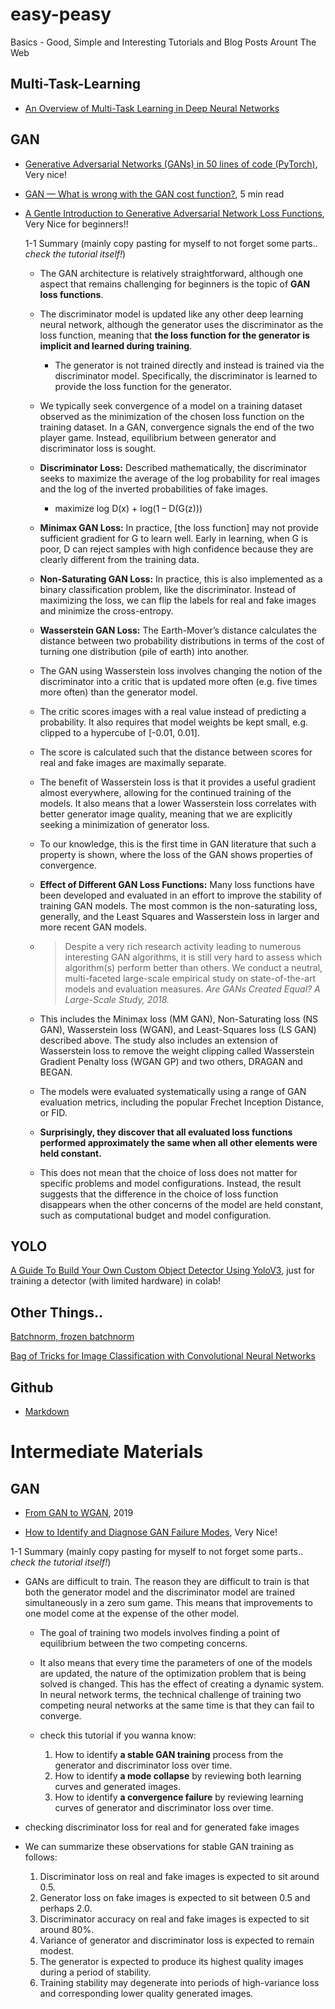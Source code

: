 # easy-peasy
Basics - Good, Simple and Interesting Tutorials and Blog Posts Arount The Web

## Multi-Task-Learning

* [An Overview of Multi-Task Learning in Deep Neural Networks](https://ruder.io/multi-task/index.html)

## GAN

* [Generative Adversarial Networks (GANs) in 50 lines of code (PyTorch)](https://medium.com/@devnag/generative-adversarial-networks-gans-in-50-lines-of-code-pytorch-e81b79659e3f), Very nice!
*  [GAN — What is wrong with the GAN cost function?](https://medium.com/@jonathan_hui/gan-what-is-wrong-with-the-gan-cost-function-6f594162ce01), 5 min read

* [A Gentle Introduction to Generative Adversarial Network Loss Functions](https://machinelearningmastery.com/generative-adversarial-network-loss-functions/), Very Nice for beginners!!
  
  1-1 Summary (mainly copy pasting for myself to not forget some parts.. _check the tutorial itself!_)
    
    * The GAN architecture is relatively straightforward, although one aspect that remains challenging for beginners is the topic of **GAN loss functions**.
    
    * The discriminator model is updated like any other deep learning neural network, although the generator uses the discriminator as the loss function, meaning that **the loss function for the generator is implicit and learned during training**.
    
      * The generator is not trained directly and instead is trained via the discriminator model. Specifically, the discriminator is learned to provide the loss function for the generator.

    * We typically seek convergence of a model on a training dataset observed as the minimization of the chosen loss function on the training dataset. In a GAN, convergence signals the end of the two player game. Instead, equilibrium between generator and discriminator loss is sought.
    
    * **Discriminator Loss:** Described mathematically, the discriminator seeks to maximize the average of the log probability for real images and the log of the inverted probabilities of fake images.
      
      * maximize log D(x) + log(1 – D(G(z)))
    
    * **Minimax GAN Loss:** In practice, [the loss function] may not provide sufficient gradient for G to learn well. Early in learning, when G is poor, D can reject samples with high confidence because they are clearly different from the training data.
    
    * **Non-Saturating GAN Loss:** In practice, this is also implemented as a binary classification problem, like the discriminator. Instead of maximizing the loss, we can flip the labels for real and fake images and minimize the cross-entropy.
    
    * **Wasserstein GAN Loss:**  The Earth-Mover’s distance calculates the distance between two probability distributions in terms of the cost of turning one distribution (pile of earth) into another.
    
    * The GAN using Wasserstein loss involves changing the notion of the discriminator into a critic that is updated more often (e.g. five times more often) than the generator model.
    
    * The critic scores images with a real value instead of predicting a probability. It also requires that model weights be kept small, e.g. clipped to a hypercube of [-0.01, 0.01].
    
    * The score is calculated such that the distance between scores for real and fake images are maximally separate.
    
    * The benefit of Wasserstein loss is that it provides a useful gradient almost everywhere, allowing for the continued training of the models. It also means that a lower Wasserstein loss correlates with better generator image quality, meaning that we are explicitly seeking a minimization of generator loss.
    
    * To our knowledge, this is the first time in GAN literature that such a property is shown, where the loss of the GAN shows properties of convergence.
    
    * **Effect of Different GAN Loss Functions:** Many loss functions have been developed and evaluated in an effort to improve the stability of training GAN models. The most common is the non-saturating loss, generally, and the Least Squares and Wasserstein loss in larger and more recent GAN models.
    
    * > Despite a very rich research activity leading to numerous interesting GAN algorithms, it is still very hard to assess which algorithm(s) perform better than others. We conduct a neutral, multi-faceted large-scale empirical study on state-of-the-art models and evaluation measures. _Are GANs Created Equal? A Large-Scale Study, 2018._
    
    * This includes the Minimax loss (MM GAN), Non-Saturating loss (NS GAN), Wasserstein loss (WGAN), and Least-Squares loss (LS GAN) described above. The study also includes an extension of Wasserstein loss to remove the weight clipping called Wasserstein Gradient Penalty loss (WGAN GP) and two others, DRAGAN and BEGAN.
    
    * The models were evaluated systematically using a range of GAN evaluation metrics, including the popular Frechet Inception Distance, or FID.

    * **Surprisingly, they discover that all evaluated loss functions performed approximately the same when all other elements were held constant.**
    
    * This does not mean that the choice of loss does not matter for specific problems and model configurations. Instead, the result suggests that the difference in the choice of loss function disappears when the other concerns of the model are held constant, such as computational budget and model configuration.
     
## YOLO

[A Guide To Build Your Own Custom Object Detector Using YoloV3](https://medium.com/analytics-vidhya/custom-object-detection-with-yolov3-8f72fe8ced79), just for training a detector (with limited hardware) in colab!

## Other Things..

[Batchnorm, frozen batchnorm](https://medium.com/@bingobee01/batch-norm-and-transfer-learning-whats-going-on-a783942b293f)

[Bag of Tricks for Image Classification with Convolutional Neural Networks](https://arxiv.org/pdf/1812.01187.pdf)

## Github

* [Markdown](https://guides.github.com/features/mastering-markdown/)

# Intermediate Materials

## GAN

* [From GAN to WGAN](https://arxiv.org/pdf/1904.08994.pdf), 2019

* [How to Identify and Diagnose GAN Failure Modes](https://machinelearningmastery.com/practical-guide-to-gan-failure-modes/), Very Nice!

1-1 Summary (mainly copy pasting for myself to not forget some parts.. _check the tutorial itself!_)

* GANs are difficult to train. The reason they are difficult to train is that both the generator model and the discriminator model are trained simultaneously in a zero sum game. This means that improvements to one model come at the expense of the other model.

  * The goal of training two models involves finding a point of equilibrium between the two competing concerns.

  * It also means that every time the parameters of one of the models are updated, the nature of the optimization problem that is being solved is changed. This has the effect of creating a dynamic system. In neural network terms, the technical challenge of training two competing neural networks at the same time is that they can fail to converge.
  
  * check this tutorial if you wanna know:
    1. How to identify **a stable GAN training** process from the generator and discriminator loss over time.
    2. How to identify **a mode collapse** by reviewing both learning curves and generated images.
    3. How to identify **a convergence failure** by reviewing learning curves of generator and discriminator loss over time.
    
*  checking discriminator loss for real and for generated fake images

* We can summarize these observations for stable GAN training as follows:

  1. Discriminator loss on real and fake images is expected to sit around 0.5.
  2. Generator loss on fake images is expected to sit between 0.5 and perhaps 2.0.
  3. Discriminator accuracy on real and fake images is expected to sit around 80%.
  4. Variance of generator and discriminator loss is expected to remain modest.
  5. The generator is expected to produce its highest quality images during a period of stability.
  6. Training stability may degenerate into periods of high-variance loss and corresponding lower quality generated images.

